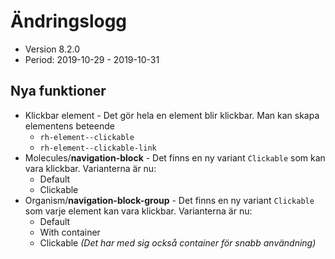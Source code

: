 # Ändringslogg
* Version 8.2.0
* Period: 2019-10-29 - 2019-10-31

## Nya funktioner
* Klickbar element - Det gör hela en element blir klickbar. Man kan skapa elementens beteende 
    * `rh-element--clickable`
    * `rh-element--clickable-link`
* Molecules/__navigation-block__ - Det finns en ny variant `Clickable` som kan vara klickbar. Varianterna är nu:
    * Default
    * Clickable
* Organism/__navigation-block-group__ - Det finns en ny variant `Clickable` som varje element kan vara klickbar. Varianterna är nu:
    * Default
    * With container
    * Clickable _(Det har med sig också container för snabb användning)_